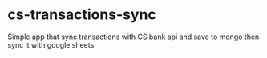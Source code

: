 # cs-transactions-sync

Simple app that sync transactions with CS bank api and save to mongo then sync it with google sheets